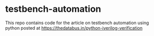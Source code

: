 # testbench-automation
This repo contains code for the article on testbench automation using python posted at https://thedatabus.in/python-iverilog-verification
